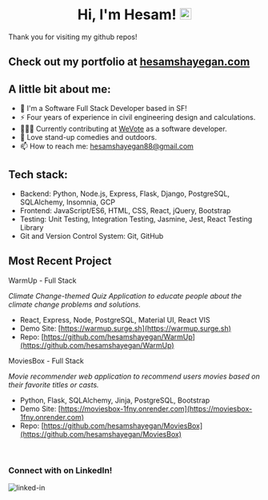 <h1 align="center">Hi, I'm Hesam! <img src="https://media.giphy.com/media/hvRJCLFzcasrR4ia7z/giphy.gif" width="23px"></h1>

Thank you for visiting my github repos!

## Check out my portfolio at [hesamshayegan.com](http://hesamshayegan.com)

## A little bit about me:

- 🌉 I'm a Software Full Stack Developer based in SF!
- ⚡ Four years of experience in civil engineering design and calculations.
- 👩🏻‍💻 Currently contributing at [WeVote](https://wevote.us) as a software developer.
- 🌳 Love stand-up comedies and outdoors.
- 📫 How to reach me: hesamshayegan88@gmail.com


## Tech stack:
- Backend: Python, Node.js, Express, Flask, Django, PostgreSQL, SQLAlchemy, Insomnia, GCP
- Frontend: JavaScript/ES6, HTML, CSS, React, jQuery, Bootstrap
- Testing: Unit Testing, Integration Testing, Jasmine, Jest, React Testing Library
- Git and Version Control System: Git, GitHub


## Most Recent Project
WarmUp - Full Stack

*Climate Change-themed Quiz Application to educate people about the climate change problems and solutions.*

- React, Express, Node, PostgreSQL, Material UI, React VIS
- Demo Site: [https://warmup.surge.sh](https://warmup.surge.sh)
- Repo: [https://github.com/hesamshayegan/WarmUp](https://github.com/hesamshayegan/WarmUp)

MoviesBox - Full Stack

*Movie recommender web application to recommend users movies based on their favorite titles or casts.*

- Python, Flask, SQLAlchemy, Jinja, PostgreSQL, Bootstrap
- Demo Site: [https://moviesbox-1fny.onrender.com](https://moviesbox-1fny.onrender.com)
- Repo: [https://github.com/hesamshayegan/MoviesBox](https://github.com/hesamshayegan/MoviesBox)

<br>

### Connect with on LinkedIn!

[<img align="left" alt="linked-in" src="https://img.shields.io/badge/linkedin-%230077B5.svg?&style=for-the-badge&logo=linkedin&logoColor=white" />](https://www.linkedin.com/in/hesam-shayegan/?locale=en_US)
